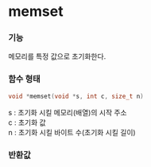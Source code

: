 # memset

### 기능
메모리를 특정 값으로 초기화한다.

### 함수 형태
```c
void *memset(void *s, int c, size_t n)
```
s : 초기화 시킬 메모리(배열)의 시작 주소<br/>
c : 초기화 값<br/>
n : 초기화 시킬 바이트 수(초기화 시킬 길이)

### 반환값
